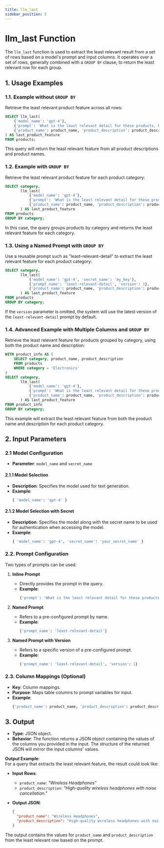 ```yaml
---
title: llm_last
sidebar_position: 5
---
```


# llm_last Function

The `llm_last` function is used to extract the least relevant result from a set of rows based on a model's prompt and input columns. It operates over a set of rows, generally combined with a `GROUP BY` clause, to return the least relevant row for each group.

## 1. **Usage Examples**

### 1.1. **Example without `GROUP BY`**

Retrieve the least relevant product feature across all rows:

```sql
SELECT llm_last(
    {'model_name': 'gpt-4'},
    {'prompt': 'What is the least relevant detail for these products, based on their names and descriptions?'},
    {'product_name': product_name, 'product_description': product_description}
) AS last_product_feature
FROM products;
```

This query will return the least relevant feature from all product descriptions and product names.

### 1.2. **Example with `GROUP BY`**

Retrieve the least relevant product feature for each product category:

```sql
SELECT category,
       llm_last(
           {'model_name': 'gpt-4'},
           {'prompt': 'What is the least relevant detail for these products, based on their names and descriptions?'},
           {'product_name': product_name, 'product_description': product_description}
       ) AS last_product_feature
FROM products
GROUP BY category;
```

In this case, the query groups products by category and returns the least relevant feature for each category.

### 1.3. **Using a Named Prompt with `GROUP BY`**

Use a reusable prompt such as "least-relevant-detail" to extract the least relevant feature for each product category:

```sql
SELECT category,
       llm_last(
           {'model_name': 'gpt-4', 'secret_name': 'my_key'},
           {'prompt_name': 'least-relevant-detail', 'version': 1},
           {'product_name': product_name, 'product_description': product_description}
       ) AS last_product_feature
FROM products
GROUP BY category;
```

If the `version` parameter is omitted, the system will use the latest version of the `least-relevant-detail` prompt by default.

### 1.4. **Advanced Example with Multiple Columns and `GROUP BY`**

Retrieve the least relevant feature for products grouped by category, using both the product name and description:

```sql
WITH product_info AS (
    SELECT category, product_name, product_description
    FROM products
    WHERE category = 'Electronics'
)
SELECT category,
       llm_last(
           {'model_name': 'gpt-4'},
           {'prompt': 'What is the least relevant detail for these products, based on their names and descriptions?'},
           {'product_name': product_name, 'product_description': product_description}
       ) AS last_product_feature
FROM product_info
GROUP BY category;
```

This example will extract the least relevant feature from both the product name and description for each product category.

## 2. **Input Parameters**

### 2.1 **Model Configuration**

- **Parameter**: `model_name` and `secret_name`

#### 2.1.1 Model Selection

- **Description**: Specifies the model used for text generation.
- **Example**:
  ```sql
  { 'model_name': 'gpt-4' }
  ```

#### 2.1.2 Model Selection with Secret

- **Description**: Specifies the model along with the secret name to be used for authentication when accessing the model.
- **Example**:
  ```sql
  { 'model_name': 'gpt-4', 'secret_name': 'your_secret_name' }
  ```

### 2.2. **Prompt Configuration**

Two types of prompts can be used:

1. **Inline Prompt**

   - Directly provides the prompt in the query.
   - **Example**:
     ```sql
     {'prompt': 'What is the least relevant detail for these products, based on their names and descriptions?'}
     ```

2. **Named Prompt**

   - Refers to a pre-configured prompt by name.
   - **Example**:
     ```sql
     {'prompt_name': 'least-relevant-detail'}
     ```

3. **Named Prompt with Version**
   - Refers to a specific version of a pre-configured prompt.
   - **Example**:
     ```sql
     {'prompt_name': 'least-relevant-detail', 'version': 1}
     ```

### 2.3. **Column Mappings (Optional)**

- **Key**: Column mappings.
- **Purpose**: Maps table columns to prompt variables for input.
- **Example**:
  ```sql
  {'product_name': product_name, 'product_description': product_description}
  ```

## 3. **Output**

- **Type**: JSON object.
- **Behavior**: The function returns a JSON object containing the values of the columns you provided in the input. The structure of the returned JSON will mirror the input columns' values.

**Output Example**:  
For a query that extracts the least relevant feature, the result could look like:

- **Input Rows**:

  - `product_name`: _"Wireless Headphones"_
  - `product_description`: _"High-quality wireless headphones with noise cancellation."_

- **Output JSON**:
  ```json
  {
    "product_name": "Wireless Headphones",
    "product_description": "High-quality wireless headphones with noise cancellation."
  }
  ```

The output contains the values for `product_name` and `product_description` from the least relevant row based on the prompt.
